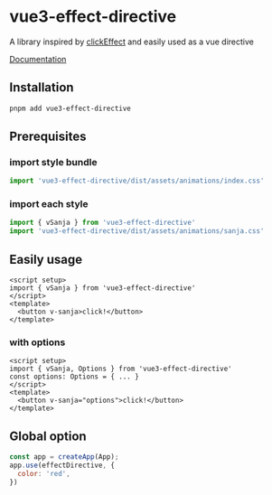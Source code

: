 # vue3-effect-directive
A library inspired by [clickEffect](https://github.com/codrops/ClickEffects) and easily used as a vue directive

[Documentation](https://vue3-effect-directive.pages.dev/)

## Installation
```bash
pnpm add vue3-effect-directive
```

## Prerequisites

### import style bundle
```js
import 'vue3-effect-directive/dist/assets/animations/index.css'
```
### import each style
```js
import { vSanja } from 'vue3-effect-directive'
import 'vue3-effect-directive/dist/assets/animations/sanja.css'
```

## Easily usage
```vue
<script setup>
import { vSanja } from 'vue3-effect-directive'
</script>
<template>
  <button v-sanja>click!</button>
</template>
```

### with options
```vue
<script setup>
import { vSanja, Options } from 'vue3-effect-directive'
const options: Options = { ... }
</script>
<template>
  <button v-sanja="options">click!</button>
</template>
```

## Global option
```js
const app = createApp(App);
app.use(effectDirective, {
  color: 'red',
})
```